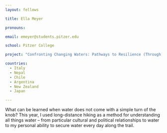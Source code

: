 ```yaml
---
layout: fellows

title: Ella Meyer

pronouns: 

email: emeyer@students.pitzer.edu

school: Pitzer College

project: "Confronting Changing Waters: Pathways to Resilience (Through)-Hiking"

countries:
  - Italy
  - Nepal
  - Chile
  - Argentina
  - New Zealand
  - Japan

---
```


What can be learned when water does not come with a simple turn of the knob? This year, I used long-distance hiking as a method for understanding all things water – from particular cultural and political relationships to water to my personal ability to secure water every day along the trail.
